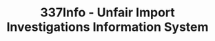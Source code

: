 ---
layout: default
bigquery: https://console.cloud.google.com/bigquery?p=patents-public-data&d=usitc_investigations&page=dataset&project=sheets-management-319211
citation: US International Trade Commission 337Info Unfair Import Investigations Information
  System
contributors: US International Trade Comission
cost: None
description: US International Trade Commission 337Info Unfair Import Investigations
  Information System contains data on investigations done under Section 337. Section
  337 declares the infringement of certain statutory intellectual property rights
  and other forms of unfair competition in import trade to be unlawful practices.
  Most Section 337 investigations involve allegations of patent or registered trademark
  infringement.
documentation: FAQ and tutorial available on the site
last_edit: 04/06/2022, 15:47:12
location: https://pubapps2.usitc.gov/337external/
maintained_by: US International Trade Comission
schema_fields:
- scheduledEndDateEvidHear
- respondent
- complainant
- teoReliefGranted
- finalIdOnViolationIssue
- markmanHearing
- patentNumber
- cafcAppeals
- actualStartDateEvidHear
- gcAttorney
- currentActiveALJ
- finalDetNoViolation
- targetDate
- copyrightNumbers
- htsNumbers
- patentNumbers
- startDateMarkmanHearing
- dateCreated
- ouiiAttorney
- docketNo
- actualEndDateEvidHear
- dateComplaintFiled
- ouiiParticipation
- trademarkNumbers
- invUnfairAct
- title
- investigationTermDate
- teoProceedingInvolved
- endDateMarkmanHearing
- issueDateOtherNonFinal
- teoIdDueDate
- investigationNo
- currentStatus
- scheduledStartDateEvidHear
- finalDetViolation
- teoIdIssueDate
- finalIdOnViolationDue
- publication_number
- id
- internalRemand
- dateOfPublicationFrNotice
- aljAssigned
- investigationType
- lastUpdated
shortname: unfair_import_investigations
tags:
- import
- legal
- trade
timeframe: 2008-2021 (prior to 2008 downloadable as a JSON file)
title: 337Info - Unfair Import Investigations Information System
uuid: 2721f5ec-e599-4890-9265-9706719fc71e
---
